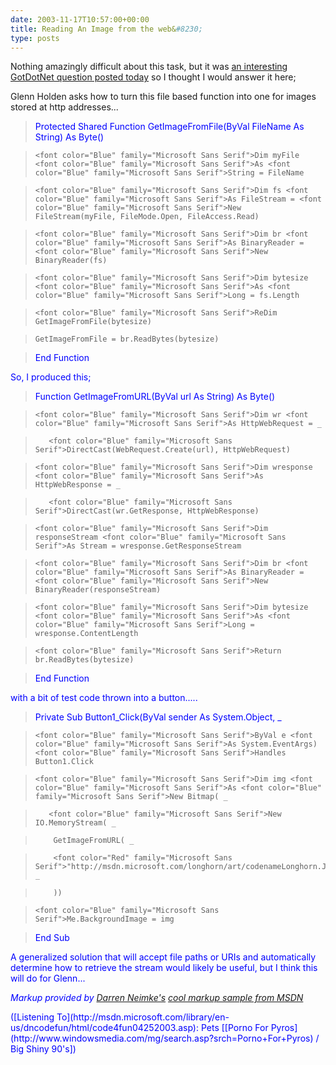 ```yaml
---
date: 2003-11-17T10:57:00+00:00
title: Reading An Image from the web&#8230;
type: posts
---
```

Nothing amazingly difficult about this task, but it was [an interesting GotDotNet question posted today](http://www.gotdotnet.com/Community/MessageBoard/Thread.aspx?id=164268&Page=1#164357) so I thought I would answer it here;

Glenn Holden asks how to turn this file based function into one for images stored at http addresses...

> <font color="Blue" family="Microsoft Sans Serif">Protected <font color="Blue" family="Microsoft Sans Serif">Shared <font color="Blue" family="Microsoft Sans Serif">Function GetImageFromFile(<font color="Blue" family="Microsoft Sans Serif">ByVal FileName <font color="Blue" family="Microsoft Sans Serif">As <font color="Blue" family="Microsoft Sans Serif">String) <font color="Blue" family="Microsoft Sans Serif">As <font color="Blue" family="Microsoft Sans Serif">Byte()

>     <font color="Blue" family="Microsoft Sans Serif">Dim myFile <font color="Blue" family="Microsoft Sans Serif">As <font color="Blue" family="Microsoft Sans Serif">String = FileName

>     <font color="Blue" family="Microsoft Sans Serif">Dim fs <font color="Blue" family="Microsoft Sans Serif">As FileStream = <font color="Blue" family="Microsoft Sans Serif">New FileStream(myFile, FileMode.Open, FileAccess.Read)

>     <font color="Blue" family="Microsoft Sans Serif">Dim br <font color="Blue" family="Microsoft Sans Serif">As BinaryReader = <font color="Blue" family="Microsoft Sans Serif">New BinaryReader(fs)

>     <font color="Blue" family="Microsoft Sans Serif">Dim bytesize <font color="Blue" family="Microsoft Sans Serif">As <font color="Blue" family="Microsoft Sans Serif">Long = fs.Length

>     <font color="Blue" family="Microsoft Sans Serif">ReDim GetImageFromFile(bytesize)

>     GetImageFromFile = br.ReadBytes(bytesize)

> <font color="Blue" family="Microsoft Sans Serif">End <font color="Blue" family="Microsoft Sans Serif">Function

So, I produced this;

> <font color="Blue" family="Microsoft Sans Serif">Function GetImageFromURL(<font color="Blue" family="Microsoft Sans Serif">ByVal url <font color="Blue" family="Microsoft Sans Serif">As <font color="Blue" family="Microsoft Sans Serif">String) <font color="Blue" family="Microsoft Sans Serif">As <font color="Blue" family="Microsoft Sans Serif">Byte()

>     <font color="Blue" family="Microsoft Sans Serif">Dim wr <font color="Blue" family="Microsoft Sans Serif">As HttpWebRequest = _

>        <font color="Blue" family="Microsoft Sans Serif">DirectCast(WebRequest.Create(url), HttpWebRequest)

>     <font color="Blue" family="Microsoft Sans Serif">Dim wresponse <font color="Blue" family="Microsoft Sans Serif">As HttpWebResponse = _

>        <font color="Blue" family="Microsoft Sans Serif">DirectCast(wr.GetResponse, HttpWebResponse)

>     <font color="Blue" family="Microsoft Sans Serif">Dim responseStream <font color="Blue" family="Microsoft Sans Serif">As Stream = wresponse.GetResponseStream

>     <font color="Blue" family="Microsoft Sans Serif">Dim br <font color="Blue" family="Microsoft Sans Serif">As BinaryReader = <font color="Blue" family="Microsoft Sans Serif">New BinaryReader(responseStream)

>     <font color="Blue" family="Microsoft Sans Serif">Dim bytesize <font color="Blue" family="Microsoft Sans Serif">As <font color="Blue" family="Microsoft Sans Serif">Long = wresponse.ContentLength

>     <font color="Blue" family="Microsoft Sans Serif">Return br.ReadBytes(bytesize)

> <font color="Blue" family="Microsoft Sans Serif">End <font color="Blue" family="Microsoft Sans Serif">Function

with a bit of test code thrown into a button.....

> <font color="Blue" family="Microsoft Sans Serif">Private <font color="Blue" family="Microsoft Sans Serif">Sub Button1_Click(<font color="Blue" family="Microsoft Sans Serif">ByVal sender <font color="Blue" family="Microsoft Sans Serif">As System.<font color="Blue" family="Microsoft Sans Serif">Object, _

>     <font color="Blue" family="Microsoft Sans Serif">ByVal e <font color="Blue" family="Microsoft Sans Serif">As System.EventArgs) <font color="Blue" family="Microsoft Sans Serif">Handles Button1.Click

>     <font color="Blue" family="Microsoft Sans Serif">Dim img <font color="Blue" family="Microsoft Sans Serif">As <font color="Blue" family="Microsoft Sans Serif">New Bitmap( _

>        <font color="Blue" family="Microsoft Sans Serif">New IO.MemoryStream( _

>         GetImageFromURL( _

>         <font color="Red" family="Microsoft Sans Serif">"http://msdn.microsoft.com/longhorn/art/codenameLonghorn.JPG") _

>         ))

>     <font color="Blue" family="Microsoft Sans Serif">Me.BackgroundImage = img

> <font color="Blue" family="Microsoft Sans Serif">End <font color="Blue" family="Microsoft Sans Serif">Sub

A generalized solution that will accept file paths or URIs and automatically determine how to retrieve the stream would likely be useful, but I think this will do for Glenn...

_Markup provided by [Darren Neimke's](http://weblogs.asp.net/dneimke) [cool markup sample from MSDN](http://msdn.microsoft.com/vbasic/default.aspx?pull=/library/en-us/dv_vstechart/html/vbmarkup.asp)_

<div class="media">
  ([Listening To](http://msdn.microsoft.com/library/en-us/dncodefun/html/code4fun04252003.asp): Pets [[Porno For Pyros](http://www.windowsmedia.com/mg/search.asp?srch=Porno+For+Pyros) / Big Shiny 90's])
</div>
